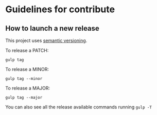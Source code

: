 # Guidelines for contribute


## How to launch a new release

This project uses [semantic versioning](http://semver.org/).


To release a PATCH:

`gulp tag`

To release a MINOR:

`gulp tag --minor`

To release a MAJOR:

`gulp tag --major`

You can also see all the release available commands running `gulp -T`
